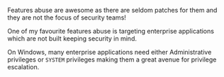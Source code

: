 Features abuse are awesome as there are seldom patches for them and
they are not the focus of security teams!

 One of my favourite features abuse is targeting enterprise applications
which are not built keeping security in mind.

On Windows, many enterprise applications need either Administrative
privileges or `SYSTEM` privileges making them a great avenue for privilege
escalation.
